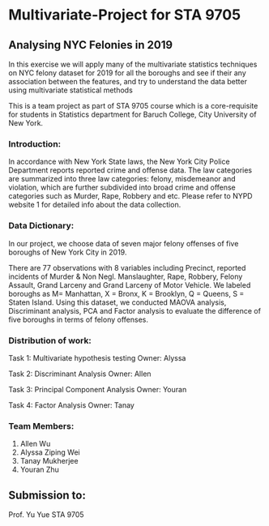 # Multivariate-Project for STA 9705
## Analysing NYC Felonies in 2019
In this exercise we will apply many of the multivariate statistics techniques on NYC felony dataset for 2019 for all the boroughs and see if their any association between the features, and try to understand the data better using multivariate statistical methods

This is a team project as part of STA 9705 course which is a core-requisite for students in Statistics department for Baruch College, City University of New York.

### Introduction:
In accordance with New York State laws, the New York City Police Department reports reported crime and offense data. The law categories are summarized into three law categories: felony, misdemeanor and violation, which are further subdivided into broad crime and offense categories such as Murder, Rape, Robbery and etc. Please refer to NYPD website 1 for detailed info about the data collection.

### Data Dictionary:
In our project, we choose data of seven major felony offenses of five boroughs of New York City in 2019.

There are 77 observations with 8 variables including Precinct, reported incidents of Murder & Non Negl. Manslaughter, Rape, Robbery, Felony Assault, Grand Larceny and Grand Larceny of Motor Vehicle. We labeled boroughs as M= Manhattan, X = Bronx, K = Brooklyn, Q = Queens, S = Staten Island. Using this dataset, we conducted MAOVA analysis, Discriminant analysis, PCA and Factor analysis to evaluate the difference of five boroughs in terms of felony offenses.

### Distribution of work:
Task 1: Multivariate hypothesis testing
Owner: Alyssa

Task 2: Discriminant Analysis
Owner: Allen

Task 3: Principal Component Analysis
Owner: Youran

Task 4: Factor Analysis
Owner: Tanay

### Team Members:
1. Allen Wu
2. Alyssa Ziping Wei
3. Tanay Mukherjee
4. Youran Zhu

## Submission to:
Prof. Yu Yue
STA 9705
